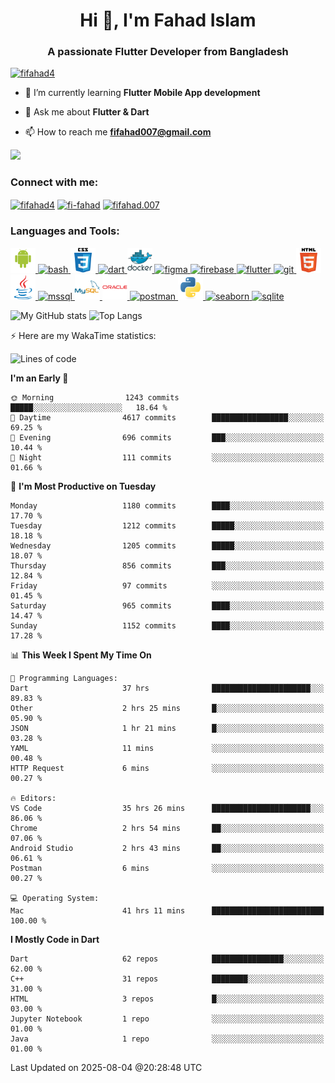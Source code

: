 <h1 align="center">Hi 👋, I'm Fahad Islam</h1>
<h3 align="center">A passionate Flutter Developer from Bangladesh</h3>

<p align="left"> <a href="https://twitter.com/fifahad4" target="blank"><img src="https://img.shields.io/twitter/follow/fifahad4?logo=twitter&style=for-the-badge" alt="fifahad4" /></a> </p>

- 🌱 I’m currently learning **Flutter Mobile App development**

- 💬 Ask me about **Flutter & Dart**

- 📫 How to reach me **fifahad007@gmail.com**

![](https://komarev.com/ghpvc/?username=Fahaddada47&color=blueviolet&style=for-the-badge)

<h3 align="left">Connect with me:</h3>
<p align="left">
<a href="https://twitter.com/fifahad4" target="blank"><img align="center" src="https://raw.githubusercontent.com/rahuldkjain/github-profile-readme-generator/master/src/images/icons/Social/twitter.svg" alt="fifahad4" height="30" width="40" /></a>
<a href="https://linkedin.com/in/fi-fahad" target="blank"><img align="center" src="https://raw.githubusercontent.com/rahuldkjain/github-profile-readme-generator/master/src/images/icons/Social/linked-in-alt.svg" alt="fi-fahad" height="30" width="40" /></a>
<a href="https://fb.com/fifahad.007" target="blank"><img align="center" src="https://raw.githubusercontent.com/rahuldkjain/github-profile-readme-generator/master/src/images/icons/Social/facebook.svg" alt="fifahad.007" height="30" width="40" /></a>
</p>

<h3 align="left">Languages and Tools:</h3>
<p align="left"> <a href="https://developer.android.com" target="_blank" rel="noreferrer"> <img src="https://raw.githubusercontent.com/devicons/devicon/master/icons/android/android-original-wordmark.svg" alt="android" width="40" height="40"/> </a> <a href="https://www.gnu.org/software/bash/" target="_blank" rel="noreferrer"> <img src="https://www.vectorlogo.zone/logos/gnu_bash/gnu_bash-icon.svg" alt="bash" width="40" height="40"/> </a> <a href="https://www.w3schools.com/css/" target="_blank" rel="noreferrer"> <img src="https://raw.githubusercontent.com/devicons/devicon/master/icons/css3/css3-original-wordmark.svg" alt="css3" width="40" height="40"/> </a> <a href="https://dart.dev" target="_blank" rel="noreferrer"> <img src="https://www.vectorlogo.zone/logos/dartlang/dartlang-icon.svg" alt="dart" width="40" height="40"/> </a> <a href="https://www.docker.com/" target="_blank" rel="noreferrer"> <img src="https://raw.githubusercontent.com/devicons/devicon/master/icons/docker/docker-original-wordmark.svg" alt="docker" width="40" height="40"/> </a> <a href="https://www.figma.com/" target="_blank" rel="noreferrer"> <img src="https://www.vectorlogo.zone/logos/figma/figma-icon.svg" alt="figma" width="40" height="40"/> </a> <a href="https://firebase.google.com/" target="_blank" rel="noreferrer"> <img src="https://www.vectorlogo.zone/logos/firebase/firebase-icon.svg" alt="firebase" width="40" height="40"/> </a> <a href="https://flutter.dev" target="_blank" rel="noreferrer"> <img src="https://www.vectorlogo.zone/logos/flutterio/flutterio-icon.svg" alt="flutter" width="40" height="40"/> </a> <a href="https://git-scm.com/" target="_blank" rel="noreferrer"> <img src="https://www.vectorlogo.zone/logos/git-scm/git-scm-icon.svg" alt="git" width="40" height="40"/> </a> <a href="https://www.w3.org/html/" target="_blank" rel="noreferrer"> <img src="https://raw.githubusercontent.com/devicons/devicon/master/icons/html5/html5-original-wordmark.svg" alt="html5" width="40" height="40"/> </a> <a href="https://www.java.com" target="_blank" rel="noreferrer"> <img src="https://raw.githubusercontent.com/devicons/devicon/master/icons/java/java-original.svg" alt="java" width="40" height="40"/> </a> <a href="https://www.microsoft.com/en-us/sql-server" target="_blank" rel="noreferrer"> <img src="https://www.svgrepo.com/show/303229/microsoft-sql-server-logo.svg" alt="mssql" width="40" height="40"/> </a> <a href="https://www.mysql.com/" target="_blank" rel="noreferrer"> <img src="https://raw.githubusercontent.com/devicons/devicon/master/icons/mysql/mysql-original-wordmark.svg" alt="mysql" width="40" height="40"/> </a> <a href="https://www.oracle.com/" target="_blank" rel="noreferrer"> <img src="https://raw.githubusercontent.com/devicons/devicon/master/icons/oracle/oracle-original.svg" alt="oracle" width="40" height="40"/> </a> <a href="https://postman.com" target="_blank" rel="noreferrer"> <img src="https://www.vectorlogo.zone/logos/getpostman/getpostman-icon.svg" alt="postman" width="40" height="40"/> </a> <a href="https://www.python.org" target="_blank" rel="noreferrer"> <img src="https://raw.githubusercontent.com/devicons/devicon/master/icons/python/python-original.svg" alt="python" width="40" height="40"/> </a> <a href="https://seaborn.pydata.org/" target="_blank" rel="noreferrer"> <img src="https://seaborn.pydata.org/_images/logo-mark-lightbg.svg" alt="seaborn" width="40" height="40"/> </a> <a href="https://www.sqlite.org/" target="_blank" rel="noreferrer"> <img src="https://www.vectorlogo.zone/logos/sqlite/sqlite-icon.svg" alt="sqlite" width="40" height="40"/> </a> </p>



![My GitHub stats](https://github-readme-stats.vercel.app/api?username=fahadislam-dev&show_icons=true&theme=radical)
![Top Langs](https://github-readme-stats.vercel.app/api/top-langs/?username=fahadislam-dev&layout=donut)


⚡ Here are my WakaTime statistics:

<!--START_SECTION:waka-->
![Lines of code](https://img.shields.io/badge/From%20Hello%20World%20I%27ve%20Written-2.3%20million%20lines%20of%20code-blue)

**I'm an Early 🐤** 

```text
🌞 Morning                1243 commits        █████░░░░░░░░░░░░░░░░░░░░   18.64 % 
🌆 Daytime                4617 commits        █████████████████░░░░░░░░   69.25 % 
🌃 Evening                696 commits         ███░░░░░░░░░░░░░░░░░░░░░░   10.44 % 
🌙 Night                  111 commits         ░░░░░░░░░░░░░░░░░░░░░░░░░   01.66 % 
```
📅 **I'm Most Productive on Tuesday** 

```text
Monday                   1180 commits        ████░░░░░░░░░░░░░░░░░░░░░   17.70 % 
Tuesday                  1212 commits        █████░░░░░░░░░░░░░░░░░░░░   18.18 % 
Wednesday                1205 commits        █████░░░░░░░░░░░░░░░░░░░░   18.07 % 
Thursday                 856 commits         ███░░░░░░░░░░░░░░░░░░░░░░   12.84 % 
Friday                   97 commits          ░░░░░░░░░░░░░░░░░░░░░░░░░   01.45 % 
Saturday                 965 commits         ████░░░░░░░░░░░░░░░░░░░░░   14.47 % 
Sunday                   1152 commits        ████░░░░░░░░░░░░░░░░░░░░░   17.28 % 
```


📊 **This Week I Spent My Time On** 

```text
💬 Programming Languages: 
Dart                     37 hrs              ██████████████████████░░░   89.83 % 
Other                    2 hrs 25 mins       █░░░░░░░░░░░░░░░░░░░░░░░░   05.90 % 
JSON                     1 hr 21 mins        █░░░░░░░░░░░░░░░░░░░░░░░░   03.28 % 
YAML                     11 mins             ░░░░░░░░░░░░░░░░░░░░░░░░░   00.48 % 
HTTP Request             6 mins              ░░░░░░░░░░░░░░░░░░░░░░░░░   00.27 % 

🔥 Editors: 
VS Code                  35 hrs 26 mins      ██████████████████████░░░   86.06 % 
Chrome                   2 hrs 54 mins       ██░░░░░░░░░░░░░░░░░░░░░░░   07.06 % 
Android Studio           2 hrs 43 mins       ██░░░░░░░░░░░░░░░░░░░░░░░   06.61 % 
Postman                  6 mins              ░░░░░░░░░░░░░░░░░░░░░░░░░   00.27 % 

💻 Operating System: 
Mac                      41 hrs 11 mins      █████████████████████████   100.00 % 
```

**I Mostly Code in Dart** 

```text
Dart                     62 repos            ████████████████░░░░░░░░░   62.00 % 
C++                      31 repos            ████████░░░░░░░░░░░░░░░░░   31.00 % 
HTML                     3 repos             █░░░░░░░░░░░░░░░░░░░░░░░░   03.00 % 
Jupyter Notebook         1 repo              ░░░░░░░░░░░░░░░░░░░░░░░░░   01.00 % 
Java                     1 repo              ░░░░░░░░░░░░░░░░░░░░░░░░░   01.00 % 
```




 Last Updated on 2025-08-04 @20:28:48 UTC
<!--END_SECTION:waka-->
